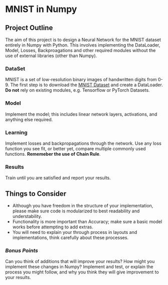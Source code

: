 # MNIST in Numpy

## Project Outline
The aim of this project is to design a Neural Network for the MNIST dataset entirely in Numpy with Python. This involves implementing the DataLoader, Model, Losses, Backproagations and other required modules without the use of external libraries (other than Numpy).

### DataSet
MNIST is a set of low-resolution binary images of handwritten digits from 0-9. The first step is to download the [MNIST Dataset](http://yann.lecun.com/exdb/mnist/) and create a DataLoader. **Do not** rely on existing modules, e.g. Tensorflow or PyTorch Datasets. 

### Model
Implement the model; this includes linear network layers, activations, and anything else required. 

### Learning
Implement losses and backpropagations through the network. Use any loss function you see fit, or better yet, compare multiple commonly used functions. **Rememeber the use of Chain Rule**.

### Results
Train until you are satisfied and report your results.

## Things to Consider
 - Although you have freedom in the structure of your implementation, please make sure code is modularized to best readability and understability.
 - Functionality is more important than Accuracy; make sure a basic model works before attempting to add extras.
 - You will need to explain your through process in layouts and implementations, think carefully about these processes.


### *Bonus Points*
Can you think of additions that will improve your results? How might you implement these changes in Numpy? Implement and test, or explain the process you might follow, and why you think they will give improvement to your results.

